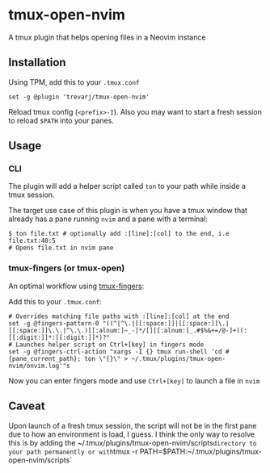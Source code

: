 # tmux-open-nvim

A tmux plugin that helps opening files in a Neovim instance

## Installation

Using TPM, add this to your `.tmux.conf`

```shell
set -g @plugin 'trevarj/tmux-open-nvim'
```

Reload tmux config (`<prefix>-I`). Also you may want to start a fresh session to
reload `$PATH` into your panes.

## Usage

### CLI

The plugin will add a helper script called `ton` to your path while
inside a tmux session.

The target use case of this plugin is when you have a tmux window that already
has a pane running `nvim` and a pane with a terminal:

```shell
$ ton file.txt # optionally add :[line]:[col] to the end, i.e file.txt:40:5
# Opens file.txt in nvim pane
```

### tmux-fingers (or tmux-open)

An optimal workflow using [tmux-fingers](https://github.com/Morantron/tmux-fingers):

Add this to your `.tmux.conf`:

```shell
# Overrides matching file paths with :[line]:[col] at the end
set -g @fingers-pattern-0 "((^|^\.|[[:space:]]|[[:space:]]\.|[[:space:]]\.\.|^\.\.)[[:alnum:]~_-]*/[][[:alnum:]_.#$%&+=/@-]+)(:[[:digit:]]*:[[:digit:]]*)?"
# Launches helper script on Ctrl+[key] in fingers mode
set -g @fingers-ctrl-action "xargs -I {} tmux run-shell 'cd #{pane_current_path}; ton \"{}\" > ~/.tmux/plugins/tmux-open-nvim/onvim.log'"s
```

Now you can enter fingers mode and use `Ctrl+[key]` to launch a file in `nvim`

## Caveat

Upon launch of a fresh tmux session, the script will not be in the first pane
due to how an environment is load, I guess. I think the only way to resolve this
is by adding the ~/.tmux/plugins/tmux-open-nvim/scripts` directory to your path
permanently or with `tmux -r PATH=$PATH:~/.tmux/plugins/tmux-open-nvim/scripts`
